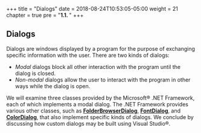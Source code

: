 +++
title = "Dialogs"
date = 2018-08-24T10:53:05-05:00
weight = 21
chapter = true
pre = "<b>1.1. </b>"
+++


## Dialogs

Dialogs are windows displayed by a program for the purpose of exchanging specific information with the user. There are two kinds of dialogs:

- *Modal* dialogs block all other interaction with the program until the dialog is closed.
- *Non-modal* dialogs allow the user to interact with the program in other ways while the dialog is open.

We will examine three classes provided by the Microsoft® .NET Framework, each of which implements a modal dialog. The .NET Framework provides various other classes, such as [**FolderBrowserDialog**](https://docs.microsoft.com/en-us/dotnet/api/system.windows.forms.folderbrowserdialog?view=netframework-4.7.2), [**FontDialog**](https://docs.microsoft.com/en-us/dotnet/api/system.windows.forms.fontdialog?view=netframework-4.7.2), and [**ColorDialog**](https://docs.microsoft.com/en-us/dotnet/api/system.windows.forms.colordialog?view=netframework-4.7.2), that also implement specific kinds of dialogs. We conclude by discussing how custom dialogs may be built using Visual Studio®.
